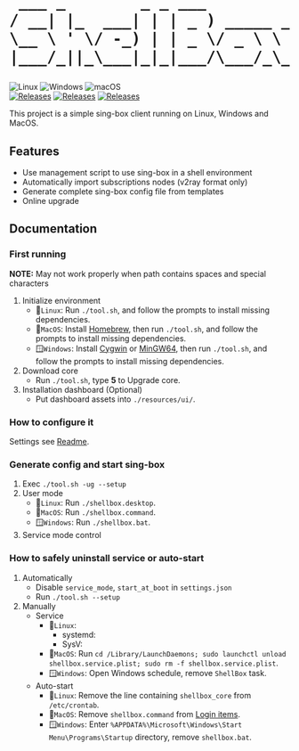 <h1 align="center">
<pre>
 ___ _        _ _ ___        　
/ __| |_  ___| | | _ ) _____ __
\__ \ ' \/ -_) | | _ \/ _ \ \ /
|___/_||_\___|_|_|___/\___/_\_\
</pre>
</h1>

![Linux](https://img.shields.io/badge/Linux-FCC624?style=flat-square&logo=linux&logoColor=black)
![Windows](https://img.shields.io/badge/Windows-0078D6?style=flat-square&logo=windows&logoColor=white)
![macOS](https://img.shields.io/badge/mac%20os-000000?style=flat-square&logo=macos&logoColor=F0F0F0)<br/>
[![Releases](https://img.shields.io/github/release/muink/shellbox.svg?style=flat-square&label=shellbox&colorB=green)](https://github.com/muink/shellbox/releases)
[![Releases](https://img.shields.io/badge/Documentation-8A2BE2?style=flat-square)](./docs/README.md)
[![Releases](https://img.shields.io/github/license/muink/shellbox?style=flat-square&colorB=blue)](./LICENSE)

This project is a simple sing-box client running on Linux, Windows and MacOS.

## Features

+ Use management script to use sing-box in a shell environment
+ Automatically import subscriptions nodes (v2ray format only)
+ Generate complete sing-box config file from templates
+ Online upgrade

## Documentation

### First running

**NOTE:** May not work properly when path contains spaces and special characters

1. Initialize environment
   + 🐧`Linux`: Run `./tool.sh`, and follow the prompts to install missing dependencies.
   + 🍎`MacOS`: Install [Homebrew][], then run `./tool.sh`, and follow the prompts to install missing dependencies.
   + 🪟`Windows`: Install [Cygwin][] or [MinGW64][], then run `./tool.sh`, and follow the prompts to install missing dependencies.
2. Download core
   + Run `./tool.sh`, type **5** to Upgrade core.
3. Installation dashboard (Optional)
   + Put dashboard assets into `./resources/ui/`.

### How to configure it

Settings see [Readme](./docs/README.md).

### Generate config and start sing-box

1. Exec `./tool.sh -ug --setup`
2. User mode
   + 🐧`Linux`: Run `./shellbox.desktop`.
   + 🍎`MacOS`: Run `./shellbox.command`.
   + 🪟`Windows`: Run `./shellbox.bat`.
3. Service mode control

### How to safely uninstall service or auto-start

1. Automatically
   + Disable `service_mode`, `start_at_boot` in `settings.json`
   + Run `./tool.sh --setup`
2. Manually
   + Service
      + 🐧`Linux`:
         + systemd: 
         + SysV: 
      + 🍎`MacOS`: Run `cd /Library/LaunchDaemons; sudo launchctl unload shellbox.service.plist; sudo rm -f shellbox.service.plist`.
      + 🪟`Windows`: Open Windows schedule, remove `ShellBox` task.
   + Auto-start
      + 🐧`Linux`: Remove the line containing `shellbox_core` from `/etc/crontab`.
      + 🍎`MacOS`: Remove `shellbox.command` from [Login items][].
      + 🪟`Windows`: Enter `%APPDATA%\Microsoft\Windows\Start Menu\Programs\Startup` directory, remove `shellbox.bat`.


[Homebrew]: https://brew.sh/
[Cygwin]: https://www.cygwin.com/
[MinGW64]: https://www.mingw-w64.org/
[Login items]: https://support.apple.com/guide/mac-help/remove-login-items-resolve-startup-problems-mh21210/mac

